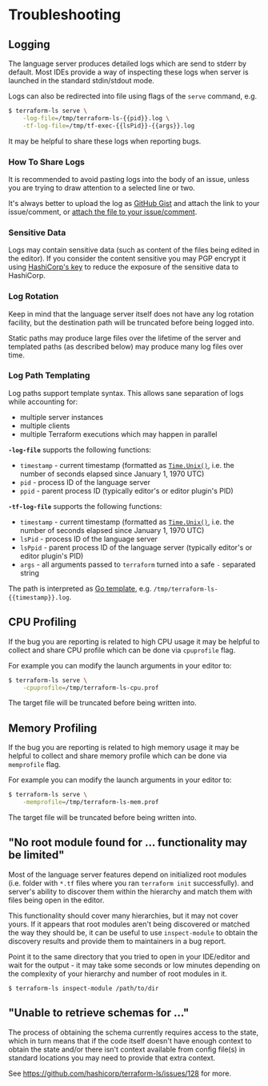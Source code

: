 # Troubleshooting

## Logging

The language server produces detailed logs which are send to stderr by default.
Most IDEs provide a way of inspecting these logs when server is launched in the standard
stdin/stdout mode.

Logs can also be redirected into file using flags of the `serve` command, e.g.

```sh
$ terraform-ls serve \
	-log-file=/tmp/terraform-ls-{{pid}}.log \
	-tf-log-file=/tmp/tf-exec-{{lsPid}}-{{args}}.log
```

It may be helpful to share these logs when reporting bugs.

### How To Share Logs

It is recommended to avoid pasting logs into the body of an issue,
unless you are trying to draw attention to a selected line or two.

It's always better to upload the log as [GitHub Gist](https://gist.github.com/)
and attach the link to your issue/comment, or [attach the file to your issue/comment](https://docs.github.com/en/github/managing-your-work-on-github/file-attachments-on-issues-and-pull-requests).

### Sensitive Data

Logs may contain sensitive data (such as content of the files being edited in the editor).
If you consider the content sensitive you may PGP encrypt it using [HashiCorp's key](https://www.hashicorp.com/security#secure-communications)
to reduce the exposure of the sensitive data to HashiCorp.

### Log Rotation

Keep in mind that the language server itself does not have any log rotation facility,
but the destination path will be truncated before being logged into.

Static paths may produce large files over the lifetime of the server and
templated paths (as described below) may produce many log files over time.

### Log Path Templating

Log paths support template syntax. This allows sane separation of logs while accounting for:

 - multiple server instances
 - multiple clients
 - multiple Terraform executions which may happen in parallel

**`-log-file`** supports the following functions:

 - `timestamp` - current timestamp (formatted as [`Time.Unix()`](https://golang.org/pkg/time/#Time.Unix), i.e. the number of seconds elapsed since January 1, 1970 UTC)
 - `pid` - process ID of the language server
 - `ppid` - parent process ID (typically editor's or editor plugin's PID)

 **`-tf-log-file`** supports the following functions:

  - `timestamp` - current timestamp (formatted as [`Time.Unix()`](https://golang.org/pkg/time/#Time.Unix), i.e. the number of seconds elapsed since January 1, 1970 UTC)
  - `lsPid` - process ID of the language server
  - `lsPpid` - parent process ID of the language server (typically editor's or editor plugin's PID)
  - `args` - all arguments passed to `terraform` turned into a safe `-` separated string

The path is interpreted as [Go template](https://golang.org/pkg/text/template/), e.g. `/tmp/terraform-ls-{{timestamp}}.log`.

## CPU Profiling

If the bug you are reporting is related to high CPU usage it may be helpful
to collect and share CPU profile which can be done via `cpuprofile` flag.

For example you can modify the launch arguments in your editor to:

```sh
$ terraform-ls serve \
	-cpuprofile=/tmp/terraform-ls-cpu.prof
```

The target file will be truncated before being written into.

## Memory Profiling

If the bug you are reporting is related to high memory usage it may be helpful
to collect and share memory profile which can be done via `memprofile` flag.

For example you can modify the launch arguments in your editor to:

```sh
$ terraform-ls serve \
	-memprofile=/tmp/terraform-ls-mem.prof
```

The target file will be truncated before being written into.

## "No root module found for ... functionality may be limited"

Most of the language server features depend on initialized root modules
(i.e. folder with `*.tf` files where you ran `terraform init` successfully).
and server's ability to discover them within the hierarchy and match them
with files being open in the editor.

This functionality should cover many hierarchies, but it may not cover yours.
If it appears that root modules aren't being discovered or matched the way
they should be, it can be useful to use `inspect-module` to obtain
the discovery results and provide them to maintainers in a bug report.

Point it to the same directory that you tried to open in your IDE/editor
and wait for the output - it may take some seconds or low minutes
depending on the complexity of your hierarchy and number of root modules in it.

```
$ terraform-ls inspect-module /path/to/dir
```

## "Unable to retrieve schemas for ..."

The process of obtaining the schema currently requires access to the state,
which in turn means that if the code itself doesn't have enough context
to obtain the state and/or there isn't context available from config file(s)
in standard locations you may need to provide that extra context.

See https://github.com/hashicorp/terraform-ls/issues/128 for more.
